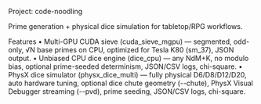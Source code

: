 Project: code-noodling

Prime generation + physical dice simulation for tabletop/RPG workflows.

Features
	•	Multi-GPU CUDA sieve (cuda_sieve_mgpu) — segmented, odd-only, √N base primes on CPU, optimized for Tesla K80 (sm_37), JSON output.
	•	Unbiased CPU dice engine (dice_cpu) — any NdM+K, no modulo bias, optional prime-seeded determinism, JSON/CSV logs, chi-square.
	•	PhysX dice simulator (physx_dice_multi) — fully physical D6/D8/D12/D20, auto hardware tuning, optional dice chute geometry (--chute), PhysX Visual Debugger streaming (--pvd), prime seeding, JSON/CSV logs, chi-square.
